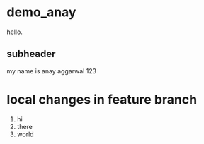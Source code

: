 # demo_anay

hello.

## subheader

my name is anay aggarwal 123


# local changes in feature branch

1. hi
2. there
2. world